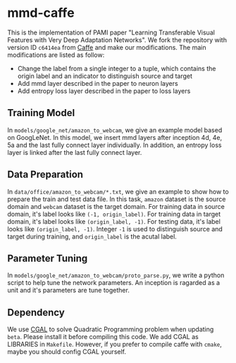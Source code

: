 # mmd-caffe

This is the implementation of PAMI paper "Learning Transferable Visual Features with Very Deep Adaptation Networks". We fork the repository with version ID `c6414ea` from [Caffe](https://github.com/BVLC/caffe) and make our modifications. The main modifications are listed as follow:

- Change the label from a single integer to a tuple, which contains the origin label and an indicator to distinguish source and target
- Add mmd layer described in the paper to neuron layers
- Add entropy loss layer described in the paper to loss layers

Training Model
---------------

In `models/google_net/amazon_to_webcam`, we give an example model based on GoogLeNet. In this model, we insert mmd layers  after inception 4d, 4e, 5a and the last fully connect layer individually. In addition, an entropy loss layer is linked after the last fully connect layer.

Data Preparation
---------------
In `data/office/amazon_to_webcam/*.txt`, we give an example to show how to prepare the train and test data file. In this task, `amazon` dataset is the source domain and `webcam` dataset is the target domain. For training data in source domain, it's label looks like `(-1, origin_label)`. For training data in target domain, it's label looks like `(origin_label, -1)`. For testing data, it's label looks like `(origin_label, -1)`. Integer `-1` is used to distinguish source and target during training, and `origin_label` is the acutal label.

Parameter Tuning
---------------
In `models/google_net/amazon_to_webcam/proto_parse.py`, we write a python script to help tune the network parameters. An inception is ragarded as a unit and it's parameters are tune together.

Dependency
---------------
We use [CGAL](http://www.cgal.org) to solve Quadratic Programming problem when updating `beta`. Please install it before compiling this code. We add CGAL as LIBRARIES in `Makefile`. However, if you prefer to compile caffe with `cmake`, maybe you should config CGAL yourself.

